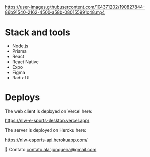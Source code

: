 https://user-images.githubusercontent.com/104371202/190827844-86b91540-2162-4500-a58b-080155991c48.mp4

# Stack and tools
- Node.js
- Prisma
- React
- React Native
- Expo
- Figma
- Radix UI

# Deploys

The web client is deployed on Vercel here:

https://nlw-e-sports-desktop.vercel.app/

The server is deployed on Heroku here:

https://nlw-esports-api.herokuapp.com/

💛 Contato
contato.alanjunqueira@gmail.com

